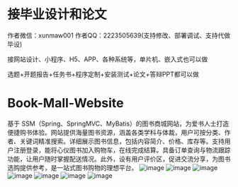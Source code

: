 # 接毕业设计和论文
作者微信：xunmaw001  作者QQ：2223505639(支持修改、部署调试、支持代做毕设)

接网站设计、小程序、H5、APP、各种系统等，单片机、嵌入式也可以做

选题+开题报告+任务书+程序定制+安装测试+论文+答辩PPT都可以做
# Book-Mall-Website
基于 SSM（Spring、SpringMVC、MyBatis）的图书商城网站，为爱书人士打造便捷购书体验。网站提供海量图书资源，涵盖各类学科与体裁，用户可按分类、作者、关键词精准搜索。详细展示图书信息，包括内容简介、价格、库存等。支持用户注册登录，能将心仪图书加入购物车，在线完成结算。具备订单查询与物流跟踪功能，让用户随时掌握配送情况。此外，设有用户评价区，促进交流分享，为图书选购提供参考，是一站式图书购物的理想平台。 
![image](https://github.com/user-attachments/assets/70a6212f-b141-467d-86fd-95b8625bc7ef)
![image](https://github.com/user-attachments/assets/572aa985-4025-4fb0-8d10-a81d218280df)
![image](https://github.com/user-attachments/assets/b22815a6-33d8-4235-94d0-575c6719481c)
![image](https://github.com/user-attachments/assets/c7b1c010-df8d-4598-aa03-974470b726ee)
![image](https://github.com/user-attachments/assets/21b2ed77-f6b4-4f2d-b9a8-f883b3413152)
![image](https://github.com/user-attachments/assets/b9939658-9ef8-4ace-ab7f-97072084e74e)
![image](https://github.com/user-attachments/assets/ba3dc392-7d62-4e0b-bd8f-98c4ab6614f3)
